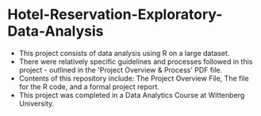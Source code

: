 # Hotel-Reservation-Exploratory-Data-Analysis

- This project consists of data analysis using R on a large dataset. 
- There were relatively specific guidelines and processes followed in this project - outlined in the 'Project Overview & Process' PDF file.
- Contents of this repository include: The Project Overview File, The file for the R code, and a formal project report. 
- This project was completed in a Data Analytics Course at Wittenberg University.
